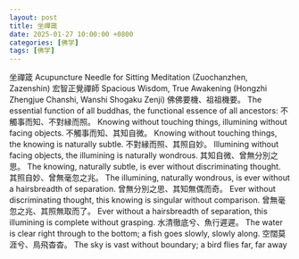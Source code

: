 ```yaml
---
layout: post
title: 坐禪箴
date: 2025-01-27 10:00:00 +0800
categories: [佛学]
tags: [佛学]
---
```


坐禪箴
Acupuncture Needle for Sitting Meditation (Zuochanzhen, Zazenshin)
宏智正覺禪師
Spacious Wisdom, True Awakening (Hongzhi Zhengjue Chanshi, Wanshi Shogaku Zenji)
佛佛要機、祖祖機要。
The essential function of all buddhas, the functional essence of all ancestors:
不觸事而知、不對縁而照。
Knowing without touching things, illumining without facing objects.
不觸事而知、其知自微。
Knowing without touching things, the knowing is naturally subtle.
不對縁而照、其照自妙。
Illumining without facing objects, the illumining is naturally wondrous.
其知自微、曾無分別之思。
The knowing, naturally subtle, is ever without discriminating thought.
其照自妙、曾無毫忽之兆。
The illumining, naturally wondrous, is ever without a hairsbreadth of separation.
曾無分別之思、其知無偶而奇。
Ever without discriminating thought, this knowing is singular without comparison.
曾無毫忽之兆、其照無取而了。
Ever without a hairsbreadth of separation, this illumining is complete without grasping.
水清徹底兮、魚行遲遲。
The water is clear right through to the bottom; a fish goes slowly, slowly along.
空闊莫涯兮、鳥飛杳杳。
The sky is vast without boundary; a bird flies far, far away
